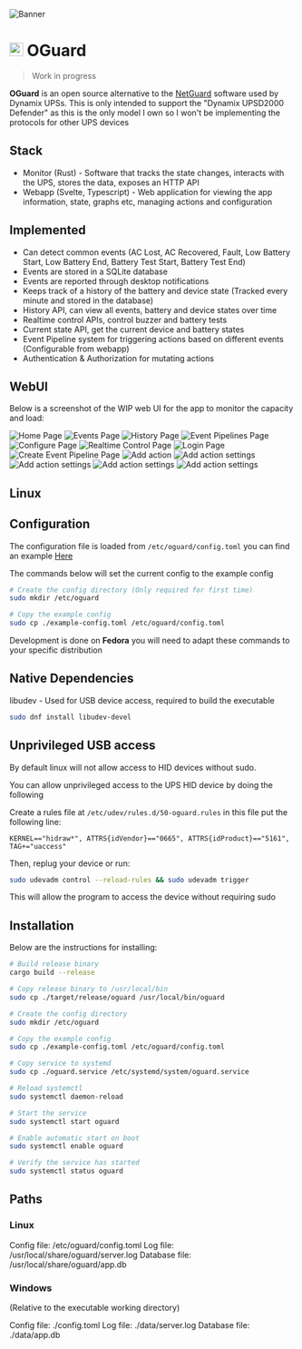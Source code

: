 

![Banner](assets/banner.jpg)


# <img src="./assets/oguard.svg" height="24px" alt="OGuard Logo"> OGuard

> Work in progress 

**OGuard** is an open source alternative to the [NetGuard](https://powershield.com.au/support-menu/download-area/netguard-software-downloads/) software used by Dynamix UPSs. This is only intended to support 
the "Dynamix UPSD2000 Defender" as this is the only model I own so I won't be implementing the protocols 
for other UPS devices


## Stack

* Monitor (Rust) - Software that tracks the state changes, interacts with the UPS, stores the data, exposes an HTTP API
* Webapp (Svelte, Typescript) - Web application for viewing the app information, state, graphs etc, managing actions and configuration

## Implemented 

- Can detect common events (AC Lost, AC Recovered, Fault, Low Battery Start, Low Battery End, Battery Test Start, Battery Test End)
- Events are stored in a SQLite database
- Events are reported through desktop notifications
- Keeps track of a history of the battery and device state (Tracked every minute and stored in the database)
- History API, can view all events, battery and device states over time
- Realtime control APIs, control buzzer and battery tests
- Current state API, get the current device and battery states
- Event Pipeline system for triggering actions based on different events (Configurable from webapp)
- Authentication & Authorization for mutating actions


## WebUI

Below is a screenshot of the WIP web UI for the app to monitor the capacity and load:

![Home Page](assets/home-page.png)
![Events Page](assets/events-page.png)
![History Page](assets/history-page.png)
![Event Pipelines Page](assets/event-pipelines-page.png)
![Configure Page](assets/configure-page.png)
![Realtime Control Page](assets/realtime-page.png)
![Login Page](assets/login-dialog.png)
![Create Event Pipeline Page](assets/create-event-pipeline.png)
![Add action](assets/add-action.png)
![Add action settings](assets/add-action-settings.png)
![Add action settings](assets/create-pipeline-actions.png)
![Add action settings](assets/event-types.png)
![Add action settings](assets/edit-pipeline.png)


## Linux

## Configuration

The configuration file is loaded from `/etc/oguard/config.toml` you can find an example [Here](./example-config.toml)

The commands below will set the current config to the example config


```sh
# Create the config directory (Only required for first time)
sudo mkdir /etc/oguard

# Copy the example config
sudo cp ./example-config.toml /etc/oguard/config.toml
```

Development is done on **Fedora** you will need to adapt these commands to your specific distribution

## Native Dependencies

libudev - Used for USB device access, required to build the executable

```sh
sudo dnf install libudev-devel 
```

## Unprivileged USB access

By default linux will not allow access to HID devices without sudo.

You can allow unprivileged access to the UPS HID device by doing the following

Create a rules file at `/etc/udev/rules.d/50-oguard.rules` in this file put the following line:

```
KERNEL=="hidraw*", ATTRS{idVendor}=="0665", ATTRS{idProduct}=="5161", TAG+="uaccess"
```

Then, replug your device or run:

```sh
sudo udevadm control --reload-rules && sudo udevadm trigger
```

This will allow the program to access the device without requiring sudo

## Installation

Below are the instructions for installing:

```sh
# Build release binary
cargo build --release

# Copy release binary to /usr/local/bin
sudo cp ./target/release/oguard /usr/local/bin/oguard

# Create the config directory
sudo mkdir /etc/oguard

# Copy the example config
sudo cp ./example-config.toml /etc/oguard/config.toml

# Copy service to systemd
sudo cp ./oguard.service /etc/systemd/system/oguard.service

# Reload systemctl 
sudo systemctl daemon-reload

# Start the service
sudo systemctl start oguard

# Enable automatic start on boot
sudo systemctl enable oguard

# Verify the service has started
sudo systemctl status oguard
```

## Paths

### Linux

Config file: /etc/oguard/config.toml
Log file: /usr/local/share/oguard/server.log
Database file: /usr/local/share/oguard/app.db

### Windows

(Relative to the executable working directory)

Config file: ./config.toml
Log file: ./data/server.log
Database file: ./data/app.db

